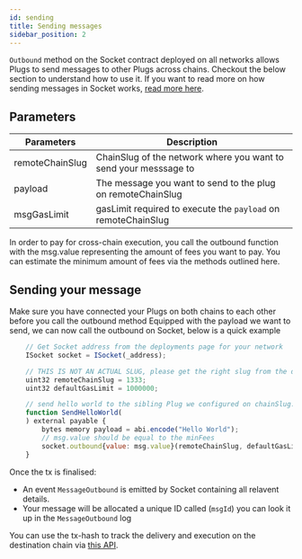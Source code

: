 ```yaml
---
id: sending
title: Sending messages
sidebar_position: 2
---
```


`Outbound` method on the Socket contract deployed on all networks allows Plugs to send messages to other Plugs across chains. Checkout the below section to understand how to use it. If you want to read more on how sending messages in Socket works, [read more here](../../Learn/lifecycle.md#sending-a-message).

## Parameters

| Parameters | Description |
| --- | --- |
| remoteChainSlug | ChainSlug of the network where you want to send your messsage to |
| payload | The message you want to send to the plug on remoteChainSlug |
| msgGasLimit | gasLimit required to execute the `payload` on remoteChainSlug |

In order to pay for cross-chain execution, you call the outbound function with the msg.value representing the amount of fees you want to pay. You can estimate the minimum amount of fees via the methods outlined here.


## Sending your message

Make sure you have connected your Plugs on both chains to each other before you call the outbound method
Equipped with the payload we want to send, we can now call the outbound on Socket, below is a quick example

```javascript
    // Get Socket address from the deployments page for your network
    ISocket socket = ISocket(_address);

    // THIS IS NOT AN ACTUAL SLUG, please get the right slug from the deployments page
    uint32 remoteChainSlug = 1333;
    uint32 defaultGasLimit = 1000000;

    // send hello world to the sibling Plug we configured on chainSlug:1333
    function SendHelloWorld(
    ) external payable {
        bytes memory payload = abi.encode("Hello World");
        // msg.value should be equal to the minFees
        socket.outbound{value: msg.value}(remoteChainSlug, defaultGasLimit, bytes32(0), bytes32(0), payload);
    }
```
<!-- // TODO: add API link -->

Once the tx is finalised:
- An event `MessageOutbound` is emitted by Socket containing all relavent details.
- Your message will be allocated a unique ID called (`msgId`) you can look it up in the `MessageOutbound` log
 
You can use the tx-hash to track the delivery and execution on the destination chain via [this API](../../dev-resources/APIReference/Track.md).  
